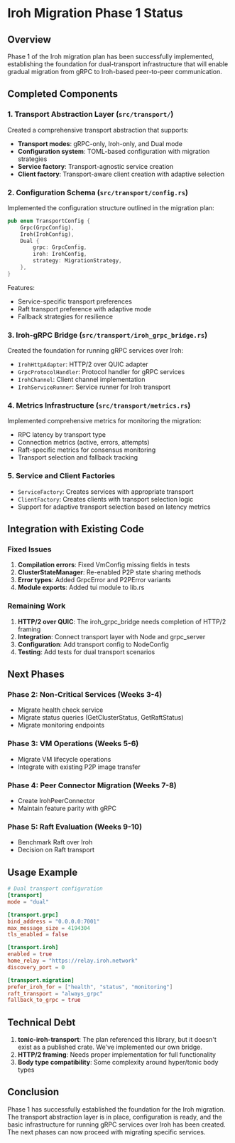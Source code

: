 # Iroh Migration Phase 1 Status

## Overview

Phase 1 of the Iroh migration plan has been successfully implemented, establishing the foundation for dual-transport infrastructure that will enable gradual migration from gRPC to Iroh-based peer-to-peer communication.

## Completed Components

### 1. Transport Abstraction Layer (`src/transport/`)

Created a comprehensive transport abstraction that supports:
- **Transport modes**: gRPC-only, Iroh-only, and Dual mode
- **Configuration system**: TOML-based configuration with migration strategies
- **Service factory**: Transport-agnostic service creation
- **Client factory**: Transport-aware client creation with adaptive selection

### 2. Configuration Schema (`src/transport/config.rs`)

Implemented the configuration structure outlined in the migration plan:
```rust
pub enum TransportConfig {
    Grpc(GrpcConfig),
    Iroh(IrohConfig),
    Dual {
        grpc: GrpcConfig,
        iroh: IrohConfig,
        strategy: MigrationStrategy,
    },
}
```

Features:
- Service-specific transport preferences
- Raft transport preference with adaptive mode
- Fallback strategies for resilience

### 3. Iroh-gRPC Bridge (`src/transport/iroh_grpc_bridge.rs`)

Created the foundation for running gRPC services over Iroh:
- `IrohHttpAdapter`: HTTP/2 over QUIC adapter
- `GrpcProtocolHandler`: Protocol handler for gRPC services
- `IrohChannel`: Client channel implementation
- `IrohServiceRunner`: Service runner for Iroh transport

### 4. Metrics Infrastructure (`src/transport/metrics.rs`)

Implemented comprehensive metrics for monitoring the migration:
- RPC latency by transport type
- Connection metrics (active, errors, attempts)
- Raft-specific metrics for consensus monitoring
- Transport selection and fallback tracking

### 5. Service and Client Factories

- `ServiceFactory`: Creates services with appropriate transport
- `ClientFactory`: Creates clients with transport selection logic
- Support for adaptive transport selection based on latency metrics

## Integration with Existing Code

### Fixed Issues
1. **Compilation errors**: Fixed VmConfig missing fields in tests
2. **ClusterStateManager**: Re-enabled P2P state sharing methods
3. **Error types**: Added GrpcError and P2PError variants
4. **Module exports**: Added tui module to lib.rs

### Remaining Work

1. **HTTP/2 over QUIC**: The iroh_grpc_bridge needs completion of HTTP/2 framing
2. **Integration**: Connect transport layer with Node and grpc_server
3. **Configuration**: Add transport config to NodeConfig
4. **Testing**: Add tests for dual transport scenarios

## Next Phases

### Phase 2: Non-Critical Services (Weeks 3-4)
- Migrate health check service
- Migrate status queries (GetClusterStatus, GetRaftStatus)
- Migrate monitoring endpoints

### Phase 3: VM Operations (Weeks 5-6)
- Migrate VM lifecycle operations
- Integrate with existing P2P image transfer

### Phase 4: Peer Connector Migration (Weeks 7-8)
- Create IrohPeerConnector
- Maintain feature parity with gRPC

### Phase 5: Raft Evaluation (Weeks 9-10)
- Benchmark Raft over Iroh
- Decision on Raft transport

## Usage Example

```toml
# Dual transport configuration
[transport]
mode = "dual"

[transport.grpc]
bind_address = "0.0.0.0:7001"
max_message_size = 4194304
tls_enabled = false

[transport.iroh]
enabled = true
home_relay = "https://relay.iroh.network"
discovery_port = 0

[transport.migration]
prefer_iroh_for = ["health", "status", "monitoring"]
raft_transport = "always_grpc"
fallback_to_grpc = true
```

## Technical Debt

1. **tonic-iroh-transport**: The plan referenced this library, but it doesn't exist as a published crate. We've implemented our own bridge.
2. **HTTP/2 framing**: Needs proper implementation for full functionality
3. **Body type compatibility**: Some complexity around hyper/tonic body types

## Conclusion

Phase 1 has successfully established the foundation for the Iroh migration. The transport abstraction layer is in place, configuration is ready, and the basic infrastructure for running gRPC services over Iroh has been created. The next phases can now proceed with migrating specific services.